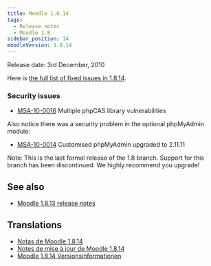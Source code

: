 ```yaml
---
title: Moodle 1.8.14
tags:
  - Release notes
  - Moodle 1.8
sidebar_position: 14
moodleVersion: 1.8.14
---
```

Release date: 3rd December, 2010

Here is [the full list of fixed issues in 1.8.14](http://tracker.moodle.org/browse/MDL/fixforversion/10411).

### Security issues

- [MSA-10-0016](http://moodle.org/mod/forum/discuss.php?d=160857) Multiple phpCAS library vulnerabilities

Also notice there was a security problem in the optional phpMyAdmin module:

- [MSA-10-0014](http://moodle.org/mod/forum/discuss.php?d=160811) Customised phpMyAdmin upgraded to 2.11.11

Note: This is the last formal release of the 1.8 branch. Support for this branch has been discontinued. We highly recommend you upgrade!

## See also

- [Moodle 1.8.13 release notes](/general/releases/1.8/1.8.13)

## Translations

- [Notas de Moodle 1.8.14](https://docs.moodle.org/es/Notas_de_Moodle_1.8.14)
- [Notes de mise à jour de Moodle 1.8.14](https://docs.moodle.org/fr/Notes_de_mise_à_jour_de_Moodle_1.8.14)
- [Moodle 1.8.14 Versionsinformationen](https://docs.moodle.org/de/Moodle_1.8.14_Versionsinformationen)
